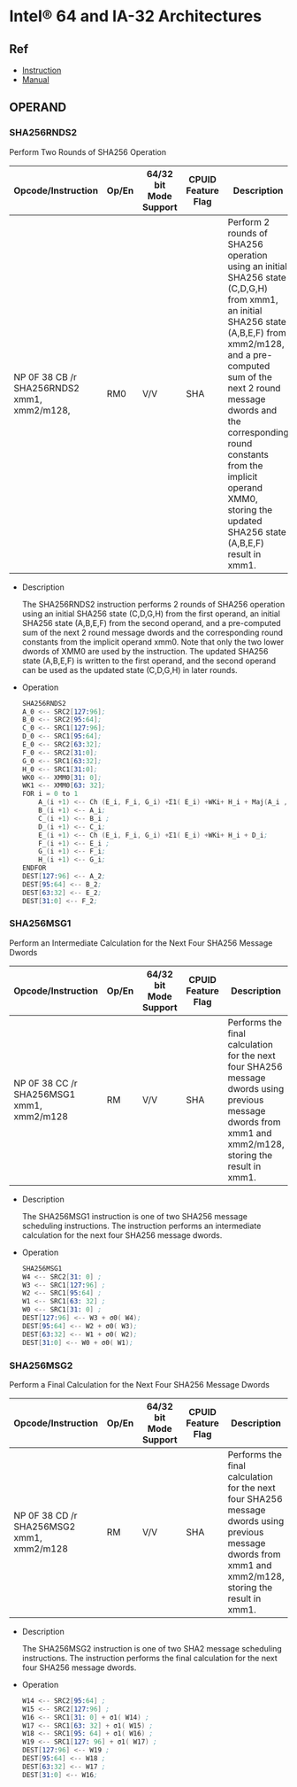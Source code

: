 # Intel® 64 and IA-32 Architectures

## Ref

- [Instruction](http://www.felixcloutier.com/x86/)
- [Manual](https://software.intel.com/en-us/articles/intel-sdm)

## OPERAND

### SHA256RNDS2

Perform Two Rounds of SHA256 Operation

| Opcode/Instruction | Op/En | 64/32 bit Mode Support | CPUID Feature Flag | Description |
|-|-|-|-|-|
|NP 0F 38 CB /r SHA256RNDS2 xmm1, xmm2/m128, <XMM0>|RM0|V/V|SHA| Perform 2 rounds of SHA256 operation using an initial SHA256 state (C,D,G,H) from xmm1, an initial SHA256 state (A,B,E,F) from xmm2/m128, and a pre-computed sum of the next 2 round message dwords and the corresponding round constants from the implicit operand XMM0, storing the updated SHA256 state (A,B,E,F) result in xmm1.|


- Description

    The SHA256RNDS2 instruction performs 2 rounds of SHA256 operation using an initial SHA256 state (C,D,G,H)
    from the first operand, an initial SHA256 state (A,B,E,F) from the second operand, and a pre-computed sum of the
    next 2 round message dwords and the corresponding round constants from the implicit operand xmm0. Note that
    only the two lower dwords of XMM0 are used by the instruction.
    The updated SHA256 state (A,B,E,F) is written to the first operand, and the second operand can be used as the
    updated state (C,D,G,H) in later rounds.

- Operation

    ```s
    SHA256RNDS2
    A_0 <-- SRC2[127:96];
    B_0 <-- SRC2[95:64];
    C_0 <-- SRC1[127:96];
    D_0 <-- SRC1[95:64];
    E_0 <-- SRC2[63:32];
    F_0 <-- SRC2[31:0];
    G_0 <-- SRC1[63:32];
    H_0 <-- SRC1[31:0];
    WK0 <-- XMM0[31: 0];
    WK1 <-- XMM0[63: 32];
    FOR i = 0 to 1
        A_(i +1) <-- Ch (E_i, F_i, G_i) +Σ1( E_i) +WKi+ H_i + Maj(A_i , B_i, C_i) +Σ0( A_i);
        B_(i +1) <-- A_i;
        C_(i +1) <-- B_i ;
        D_(i +1) <-- C_i;
        E_(i +1) <-- Ch (E_i, F_i, G_i) +Σ1( E_i) +WKi+ H_i + D_i;
        F_(i +1) <-- E_i ;
        G_(i +1) <-- F_i;
        H_(i +1) <-- G_i;
    ENDFOR
    DEST[127:96] <-- A_2;
    DEST[95:64] <-- B_2;
    DEST[63:32] <-- E_2;
    DEST[31:0] <-- F_2;
    ```

### SHA256MSG1

Perform an Intermediate Calculation for the Next Four SHA256 Message Dwords

| Opcode/Instruction | Op/En | 64/32 bit Mode Support | CPUID Feature Flag | Description |
|-|-|-|-|-|
|NP 0F 38 CC /r SHA256MSG1 xmm1, xmm2/m128|RM|V/V|SHA| Performs the final calculation for the next four SHA256 message dwords using previous message dwords from xmm1 and xmm2/m128, storing the result in xmm1.|

- Description

    The SHA256MSG1 instruction is one of two SHA256 message scheduling instructions. 
    The instruction performs an
    intermediate calculation for the next four SHA256 message dwords.

- Operation

    ```s
    SHA256MSG1
    W4 <-- SRC2[31: 0] ;
    W3 <-- SRC1[127:96] ;
    W2 <-- SRC1[95:64] ;
    W1 <-- SRC1[63: 32] ;
    W0 <-- SRC1[31: 0] ;
    DEST[127:96] <-- W3 + σ0( W4);
    DEST[95:64] <-- W2 + σ0( W3);
    DEST[63:32] <-- W1 + σ0( W2);
    DEST[31:0] <-- W0 + σ0( W1);
    ```

### SHA256MSG2

Perform a Final Calculation for the Next Four SHA256 Message Dwords

| Opcode/Instruction | Op/En | 64/32 bit Mode Support | CPUID Feature Flag | Description |
|-|-|-|-|-|
|NP 0F 38 CD /r SHA256MSG2 xmm1, xmm2/m128|RM|V/V|SHA| Performs the final calculation for the next four SHA256 message dwords using previous message dwords from xmm1 and xmm2/m128, storing the result in xmm1.|

- Description

    The SHA256MSG2 instruction is one of two SHA2 message scheduling instructions. 
    The instruction performs the
    final calculation for the next four SHA256 message dwords.

- Operation

    ```s
    W14 <-- SRC2[95:64] ;
    W15 <-- SRC2[127:96] ;
    W16 <-- SRC1[31: 0] + σ1( W14) ;
    W17 <-- SRC1[63: 32] + σ1( W15) ;
    W18 <-- SRC1[95: 64] + σ1( W16) ;
    W19 <-- SRC1[127: 96] + σ1( W17) ;
    DEST[127:96] <-- W19 ;
    DEST[95:64] <-- W18 ;
    DEST[63:32] <-- W17 ;
    DEST[31:0] <-- W16;
    ```